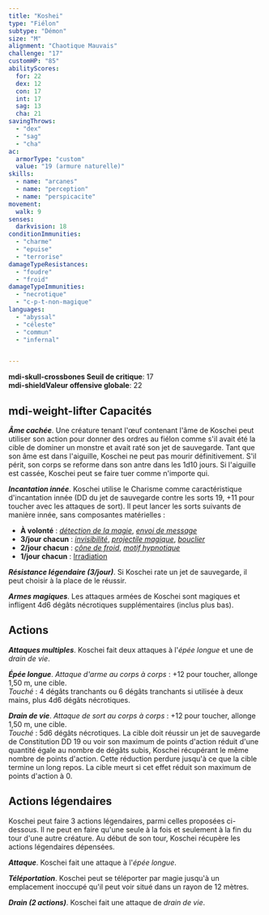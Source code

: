 ```yaml
---
title: "Koshei"
type: "Fiélon"
subtype: "Démon"
size: "M"
alignment: "Chaotique Mauvais"
challenge: "17"
customHP: "85"
abilityScores:
  for: 22
  dex: 12
  con: 17
  int: 17
  sag: 13
  cha: 21
savingThrows:
  - "dex"
  - "sag"
  - "cha"
ac:
  armorType: "custom"
  value: "19 (armure naturelle)"
skills:
  - name: "arcanes"
  - name: "perception"
  - name: "perspicacite"
movement:
  walk: 9
senses:
  darkvision: 18
conditionImmunities:
  - "charme"
  - "epuise"
  - "terrorise"
damageTypeResistances:
  - "foudre"
  - "froid"
damageTypeImmunities:
  - "necrotique"
  - "c-p-t-non-magique"
languages:
  - "abyssal"
  - "céleste"
  - "commun"
  - "infernal"


---
```

**<v-icon>mdi-skull-crossbones</v-icon> Seuil de critique**: 17      
**<v-icon>mdi-shield</v-icon>Valeur offensive globale**: 22   
## <v-icon>mdi-weight-lifter</v-icon> Capacités
_**Âme cachée**_. Une créature tenant l'œuf contenant l'âme de Koschei peut utiliser son action pour donner des ordres au fiélon comme s'il avait été la cible de dominer un monstre et avait raté son jet de sauvegarde. Tant que son âme est dans l'aiguille, Koschei ne peut pas mourir définitivement. S'il périt, son corps se reforme dans son antre dans les 1d10 jours. Si l'aiguille est cassée, Koschei peut se faire tuer comme n'importe qui.

_**Incantation innée**_. Koschei utilise le Charisme comme caractéristique d'incantation innée (DD du jet de sauvegarde contre les sorts 19, +11 pour toucher avec les attaques de sort). Il peut lancer les sorts suivants de manière innée, sans composantes matérielles :
* **À volonté** : [_détection de la magie_](/grimoire/detection-de-la-magie/), [_envoi de message_](/grimoire/envoi-de-message/)
* **3/jour chacun** : [_invisibilité_](/grimoire/invisibilite/), [_projectile magique_](/grimoire/projectile-magique/), [_bouclier_](/grimoire/bouclier/)
* **2/jour chacun** : [_cône de froid_](/grimoire/cone-de-froid/), [_motif hypnotique_](/grimoire/motif-hypnotique/)
* **1/jour chacun** : [Irradiation](/grimoire/irradiation/)

_**Résistance légendaire (3/jour)**_. Si Koschei rate un jet de sauvegarde, il peut choisir à la place de le réussir.

_**Armes magiques**_. Les attaques armées de Koschei sont magiques et infligent 4d6 dégâts nécrotiques supplémentaires (inclus plus bas).

## Actions
_**Attaques multiples**_. Koschei fait deux attaques à l'_épée longue_ et une de _drain de vie_.

_**Épée longue**_. _Attaque d'arme au corps à corps_ : +12 pour toucher, allonge 1,50 m, une cible.  
_Touché_ : 4 dégâts tranchants ou 6 dégâts tranchants si utilisée à deux mains, plus 4d6 dégâts nécrotiques.

_**Drain de vie**_. _Attaque de sort au corps à corps_ : +12 pour toucher, allonge 1,50 m, une cible.  
_Touché_ : 5d6 dégâts nécrotiques. La cible doit réussir un jet de sauvegarde de Constitution DD 19 ou voir son maximum de points d'action réduit d'une quantité égale au nombre de dégâts subis, Koschei récupérant le même nombre de points d'action. Cette réduction perdure jusqu'à ce que la cible termine un long repos. La cible meurt si cet effet réduit son maximum de points d'action à 0.

## Actions légendaires
Koschei peut faire 3 actions légendaires, parmi celles proposées ci-dessous. Il ne peut en faire qu'une seule à la fois et seulement à la fin du tour d'une autre créature. Au début de son tour, Koschei récupère les actions légendaires dépensées.

_**Attaque**_. Koschei fait une attaque à l'_épée longue_.

_**Téléportation**_. Koschei peut se téléporter par magie jusqu'à un emplacement inoccupé qu'il peut voir situé dans un rayon de 12 mètres.

_**Drain (2 actions)**_. Koschei fait une attaque de _drain de vie_.
